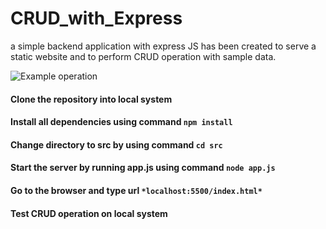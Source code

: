 # CRUD_with_Express
a simple backend application with express JS has been created to serve a static website and to perform CRUD operation with sample data.



![Example operation](https://ibb.co/KNbhyYm)


#### Clone the repository into local system

#### Install all dependencies using command ```npm install```

#### Change directory to src by using command ```cd src```

#### Start the server by running app.js using command ```node app.js```

#### Go to the browser and type url ```*localhost:5500/index.html*```

#### Test CRUD operation on local system
